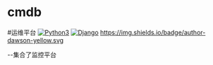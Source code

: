 # cmdb
#运维平台
[![Python3](https://img.shields.io/badge/python-3.6-green.svg?style=plastic)](https://www.python.org/)
[![Django](https://img.shields.io/badge/django-2.1-brightgreen.svg?style=plastic)](https://www.djangoproject.com/)
https://img.shields.io/badge/author-dawson-yellow.svg

--集合了监控平台
